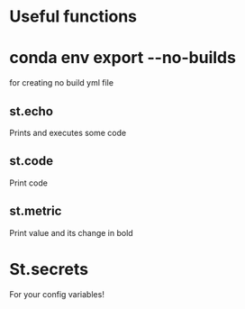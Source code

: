 # Useful functions


# conda env export --no-builds
for creating no build yml file

## st.echo
Prints and executes some code

## st.code
Print code

## st.metric
Print value and its change in bold

# St.secrets
For your config variables!

